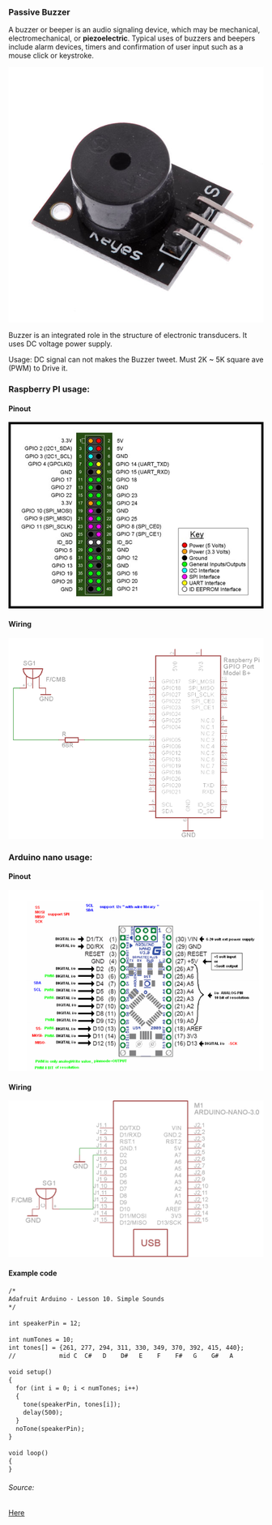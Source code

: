 ### Passive Buzzer

A buzzer or beeper is an audio signaling device, which may be mechanical, electromechanical, or **piezoelectric**. Typical uses of buzzers and beepers include alarm devices, timers and confirmation of user input such as a mouse click or keystroke.

![alt text](img/buzzer.jpg)

Buzzer is an integrated role in the structure of electronic transducers. It uses DC voltage power supply.

Usage:
DC signal can not makes the Buzzer tweet. Must 2K ~ 5K square ave (PWM) to Drive it.

### Raspberry PI usage:

#### Pinout

![alt text](img/pir2.jpg)

#### Wiring

![alt text](img/buzzer.png)

### Arduino nano usage:

#### Pinout

![alt text](img/arduino_pinout.png)

#### Wiring

![alt text](img/arbuzz.png)

#### Example code
```
/*
Adafruit Arduino - Lesson 10. Simple Sounds
*/

int speakerPin = 12;

int numTones = 10;
int tones[] = {261, 277, 294, 311, 330, 349, 370, 392, 415, 440};
//            mid C  C#   D    D#   E    F    F#   G    G#   A

void setup()
{
  for (int i = 0; i < numTones; i++)
  {
    tone(speakerPin, tones[i]);
    delay(500);
  }
  noTone(speakerPin);
}

void loop()
{
}
```


###### Source: 
[Here](http://wikipedia.org)
